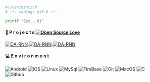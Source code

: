 ```bash
#!/usr/bin/zsh
# -*- coding: utf-8 -*-

printf "Zzz...91"
```
#### 📝 P r o j e c t s  [![Open Source Love](https://badges.frapsoft.com/os/v1/open-source.svg?v=102)](https://github.com/ellerbrock/open-source-badge/)

<a href="https://github.com/emal0n/device_motorola_river">
  <img align="center" src="https://github-readme-stats.vercel.app/api/pin/?username=emal0n&repo=device_motorola_river&show_icons=true&line_height=27&title_color=6aa6f8&text_color=8a919a&icon_color=6aa6f8&bg_color=22272e" alt="DA-RNN" />
</a>

<a href="https://github.com/emal0n/device_motorola_ocean">
  <img align="center" src="https://github-readme-stats.vercel.app/api/pin/?username=emal0n&repo=device_motorola_ocean&show_icons=true&line_height=27&title_color=6aa6f8&text_color=8a919a&icon_color=6aa6f8&bg_color=22272e" alt="DA-RNN" />
</a>

<a href="https://github.com/emal0n/mysqldumps">
  <img align="center" src="https://github-readme-stats.vercel.app/api/pin/?username=emal0n&repo=mysqldumps&show_icons=true&line_height=27&title_color=6aa6f8&text_color=8a919a&icon_color=6aa6f8&bg_color=22272e" alt="DA-RNN" />
</a>

#### 💻 E n v i r o n m e n t
<img alt="Android" src="https://img.shields.io/badge/Android-3DDC84?style=for-the-badge&logo=android&logoColor=white" /> <img alt="iOS" src="https://img.shields.io/badge/iOS-000000?style=for-the-badge&logo=ios&logoColor=white" /> <img alt="Linux" src="https://img.shields.io/badge/Linux-FCC624?style=for-the-badge&logo=linux&logoColor=black" /> <img alt="MySql" src="https://img.shields.io/badge/mysql-4479A1.svg?style=for-the-badge&logo=mysql&logoColor=white)" /> <img alt="FireBase" src="https://img.shields.io/badge/firebase-a08021?style=for-the-badge&logo=firebase&logoColor=ffcd34" /> <img alt="Git" src="https://img.shields.io/badge/git-%23F05033.svg?style=for-the-badge&logo=git&logoColor=white"/> <img alt="MacOS" src="https://img.shields.io/badge/mac%20os-000000?style=for-the-badge&logo=macos&logoColor=F0F0F0" /> <img alt="C" src="https://img.shields.io/badge/C%2B%2B-00599C?style=for-the-badge&logo=c%2B%2B&logoColor=white" /> <img alt="Github" src="https://img.shields.io/badge/GitHub-100000?style=for-the-badge&logo=github&logoColor=white)](https://github.com/SEUUSERNAME" />

